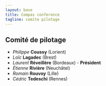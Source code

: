 ```yaml
---
layout: base
title: Compas conference
tagline: comite pilotage
---
```

## Comité de pilotage
* *Philippe* **Coussy** (Lorient)
* *Loïc* **Lagadec** (Brest)
* *Laurent* **Réveillère** (Bordeaux) - **Président**
* *Étienne* **Rivière** (Neuchâtel)
* *Romain* **Rouvoy** (Lille)
* *Cédric* **Tedeschi** (Rennes)